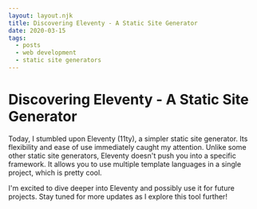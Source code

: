 ```yaml
---
layout: layout.njk
title: Discovering Eleventy - A Static Site Generator
date: 2020-03-15
tags: 
  - posts
  - web development
  - static site generators
---
```


# Discovering Eleventy - A Static Site Generator

Today, I stumbled upon Eleventy (11ty), a simpler static site generator. Its flexibility and ease of use immediately caught my attention. Unlike some other static site generators, Eleventy doesn't push you into a specific framework. It allows you to use multiple template languages in a single project, which is pretty cool.

I'm excited to dive deeper into Eleventy and possibly use it for future projects. Stay tuned for more updates as I explore this tool further!
